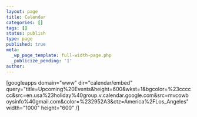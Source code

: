 ```yaml
---
layout: page
title: Calendar
categories: []
tags: []
status: publish
type: page
published: true
meta:
  _wp_page_template: full-width-page.php
  _publicize_pending: '1'
author: 
---
```

[googleapps domain="www" dir="calendar/embed" query="title=Upcoming%20Events&height=600&wkst=1&bgcolor=%23cccccc&src=en.usa%23holiday%40group.v.calendar.google.com&src=mvcowboysinfo%40gmail.com&color=%232952A3&ctz=America%2FLos\_Angeles" width="1000" height="600" /]

